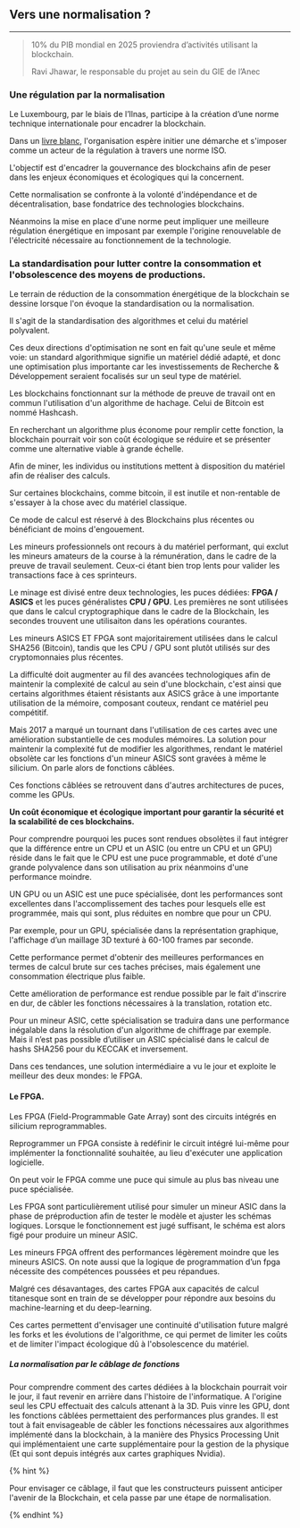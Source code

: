 ## Vers une normalisation ?
---

> 10% du PIB mondial en 2025 proviendra d’activités utilisant la blockchain.
> 
> Ravi Jhawar, le responsable du projet au sein du GIE de l’Anec

### Une régulation par la normalisation
Le Luxembourg, par le biais de l’Ilnas, participe à la création d’une norme technique internationale pour encadrer la blockchain. 

Dans un [livre blanc](../../sources/wp_blockchain_ilnase.pdf), l'organisation espère initier une démarche et s'imposer comme un acteur de la régulation à travers une norme ISO.

L'objectif est d'encadrer la gouvernance des blockchains afin de peser dans les enjeux économiques et écologiques qui la concernent. 

Cette normalisation se confronte à la volonté d'indépendance et de décentralisation, base fondatrice des technologies blockchains. 

Néanmoins la mise en place d'une norme peut impliquer une meilleure régulation énergétique en imposant par exemple l'origine renouvelable de l'électricité nécessaire au fonctionnement de la technologie.

### La standardisation pour lutter contre la consommation et l'obsolescence des moyens de productions.

Le terrain de réduction de la consommation énergétique de la blockchain se dessine lorsque l'on évoque la standardisation ou la normalisation.

Il s'agit de la standardisation des algorithmes et celui du matériel polyvalent.

Ces deux directions d'optimisation ne sont en fait qu'une seule et même voie: un standard algorithmique signifie un matériel dédié adapté, et donc une optimisation plus importante car les investissements de Recherche & Développement seraient focalisés sur un seul type de matériel.

Les blockchains fonctionnant sur la méthode de preuve de travail ont en commun l'utilisation d'un algorithme de hachage. Celui de Bitcoin est nommé Hashcash.

En recherchant un algorithme plus économe pour remplir cette fonction, la blockchain pourrait voir son coût écologique se réduire et se présenter comme une alternative viable à grande échelle.

Afin de miner, les individus ou institutions mettent à disposition du matériel afin de réaliser des calculs. 

Sur certaines blockchains, comme bitcoin, il est inutile et non-rentable de s'essayer à la chose avec du matériel classique.

Ce mode de calcul est réservé à des Blockchains plus récentes ou bénéficiant de moins d'engouement.

Les mineurs professionnels ont recours à du matériel performant, qui exclut les mineurs amateurs de la course à la rémunération, dans le cadre de la preuve de travail seulement. Ceux-ci étant bien trop lents pour valider les transactions face à ces sprinteurs.

Le minage est divisé entre deux technologies, les puces dédiées: **FPGA / ASICS** et les puces généralistes **CPU / GPU**. Les premières ne sont utilisées que dans le calcul cryptographique dans le cadre de la Blockchain, les secondes trouvent une utilisaiton dans les opérations courantes.

Les mineurs ASICS ET FPGA sont majoritairement utilisées dans le calcul SHA256 (Bitcoin), tandis que les CPU / GPU sont plutôt utilisés sur des cryptomonnaies plus récentes.

La difficulté doit augmenter au fil des avancées technologiques afin de maintenir la complexité de calcul au sein d'une blockchain, c'est ainsi que certains algorithmes étaient résistants aux ASICS grâce à une importante utilisation de la mémoire, composant couteux, rendant ce matériel peu compétitif.

Mais 2017 a marqué un tournant dans l'utilisation de ces cartes avec une amélioration substantielle de ces modules mémoires. La solution pour maintenir la complexité fut de modifier les algorithmes, rendant le matériel obsolète car les fonctions d'un mineur ASICS sont gravées à même le silicium. On parle alors de fonctions câblées.

Ces fonctions câblées se retrouvent dans d'autres architectures de puces, comme les GPUs.

**Un coût économique et écologique important pour garantir la sécurité et la scalabilité de ces blockchains.**

Pour comprendre pourquoi les puces sont rendues obsolètes il faut intégrer  que la différence entre un CPU et un ASIC (ou entre un CPU et un GPU) réside dans le fait que le CPU est une puce programmable, et doté d'une grande polyvalence dans son utilisation au prix néanmoins d'une performance moindre.
 
 UN GPU ou un ASIC est une puce spécialisée, dont les performances sont excellentes dans l'accomplissement des taches pour lesquels elle est programmée, mais qui sont, plus réduites en nombre que pour un CPU. 
 
 Par exemple, pour un GPU, spécialisée dans la représentation graphique, l'affichage d’un maillage 3D texturé à 60-100 frames par seconde.
 
 Cette performance permet d'obtenir des meilleures performances en termes de calcul brute sur ces taches précises, mais également une consommation électrique plus faible.
 
 Cette amélioration de performance est rendue possible par le fait d'inscrire en dur, de câbler les fonctions nécessaires à la translation, rotation etc.
 
 Pour un mineur ASIC, cette spécialisation se traduira dans une performance inégalable dans la résolution d'un algorithme de chiffrage par exemple. Mais il n’est pas possible d’utiliser un ASIC spécialisé dans le calcul de hashs SHA256 pour du KECCAK et inversement.
 
 
Dans ces tendances, une solution intermédiaire a vu le jour et exploite le meilleur des deux mondes: le FPGA.

#### Le FPGA.
Les FPGA (Field-Programmable Gate Array) sont des circuits intégrés en silicium reprogrammables. 

Reprogrammer un FPGA consiste à redéfinir le circuit intégré lui-même pour implémenter la fonctionnalité souhaitée, au lieu d'exécuter une application logicielle. 

On peut voir le FPGA comme une puce qui simule au plus bas niveau une puce spécialisée.  

Les FPGA sont particulièrement utilisé pour simuler un mineur ASIC dans la phase de préproduction afin de tester le modèle et ajuster les schémas logiques. Lorsque le fonctionnement est jugé suffisant, le schéma est alors figé pour produire un mineur ASIC. 

Les mineurs FPGA offrent des performances légèrement moindre que les mineurs ASICS. On note aussi que la logique de programmation d’un fpga nécessite des compétences poussées et peu répandues.

Malgré ces désavantages, des cartes FPGA aux capacités de calcul titanesque sont en train de se développer pour répondre aux besoins du machine-learning et du deep-learning. 

Ces cartes permettent d'envisager une continuité d'utilisation future malgré les forks et les évolutions de l'algorithme, ce qui permet de limiter les coûts et de limiter l'impact écologique dû à l'obsolescence du matériel.

##### La normalisation par le câblage de fonctions
Pour comprendre comment des cartes dédiées à la blockchain pourrait voir le jour, il faut revenir en arrière dans l'histoire de l'informatique. A l'origine seul les CPU effectuait des calculs attenant à la 3D. Puis vinre les GPU, dont les fonctions câblées permettaient des performances plus grandes. Il est tout à fait envisageable de câbler les fonctions nécessaires aux algorithmes implémenté dans la blockchain, à la manière des Physics Processing Unit qui implémentaient une carte supplémentaire pour la gestion de la physique (Et qui sont depuis intégrés aux cartes graphiques Nvidia).

{% hint %}

Pour envisager ce câblage, il faut que les constructeurs puissent anticiper l'avenir de la Blockchain, et cela passe par une étape de normalisation.

{% endhint %}
